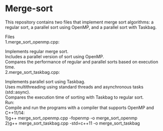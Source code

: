 # Merge-sort
This repository contains two files that implement merge sort algorithms: a regular sort, a parallel sort using OpenMP, and a parallel sort with Taskbag.

Files<br>
1.merge_sort_openmp.cpp:<br>

Implements regular merge sort.<br>
Includes a parallel version of sort using OpenMP.<br>
Compares the performance of regular and parallel sorts based on execution time.<br>
2.merge_sort_taskbag.cpp:<br>

Implements parallel sort using Taskbag.<br>
Uses multithreading using standard threads and asynchronous tasks (std::async).<br>
Compares the execution time of sorting with Taskbag to regular sort.<br>
Run:<br>
Compile and run the programs with a compiler that supports OpenMP and C++11/14:<br>
1)g++ merge_sort_openmp.cpp -fopenmp -o merge_sort_openmp<br>
2)g++ merge_sort_taskbag.cpp -std=c++11 -o merge_sort_taskbag<br>
